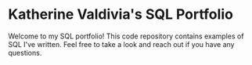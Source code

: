 # Katherine Valdivia's SQL Portfolio

Welcome to my SQL portfolio! This code repository contains examples of SQL I've written. Feel free to take a look and reach out if you have any questions.
